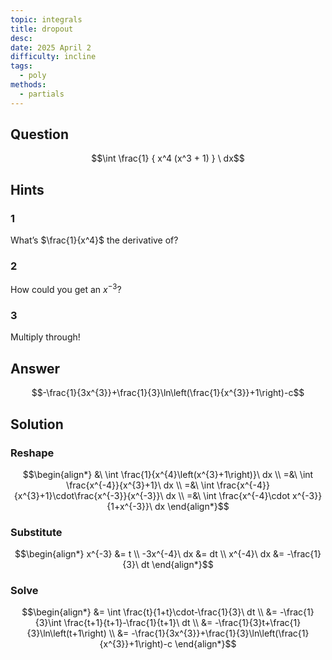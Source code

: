 ```yaml
---
topic: integrals
title: dropout
desc: 
date: 2025 April 2
difficulty: incline
tags:
  - poly
methods:
  - partials
---
```



## Question
```math
\int
  \frac{1}
    { x^4 (x^3 + 1) }
\ dx
```


## Hints

### 1
What’s $\frac{1}{x^4}$ the derivative of?

### 2
How could you get an $x^{-3}$?

### 3
Multiply through!


## Answer
```math
-\frac{1}{3x^{3}}+\frac{1}{3}\ln\left(\frac{1}{x^{3}}+1\right)-c
```


## Solution

### Reshape
```math
\begin{align*}
  &\ \int \frac{1}{x^{4}\left(x^{3}+1\right)}\ dx
  \\ =&\ \int \frac{x^{-4}}{x^{3}+1}\ dx
  \\ =&\ \int \frac{x^{-4}}{x^{3}+1}\cdot\frac{x^{-3}}{x^{-3}}\ dx
  \\ =&\ \int \frac{x^{-4}\cdot x^{-3}}{1+x^{-3}}\ dx
\end{align*}
```

### Substitute
```math
\begin{align*}
  x^{-3} &= t
  \\ -3x^{-4}\ dx &= dt
  \\ x^{-4}\ dx &= -\frac{1}{3}\ dt
\end{align*}
```

### Solve
```math
\begin{align*}
  &= \int \frac{t}{1+t}\cdot-\frac{1}{3}\ dt
  \\ &= -\frac{1}{3}\int \frac{t+1}{t+1}-\frac{1}{t+1}\ dt
  \\ &= -\frac{1}{3}t+\frac{1}{3}\ln\left(t+1\right)
  \\ &= -\frac{1}{3x^{3}}+\frac{1}{3}\ln\left(\frac{1}{x^{3}}+1\right)-c
\end{align*}
```
